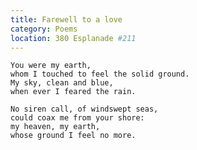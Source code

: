 ```yaml
---
title: Farewell to a love
category: Poems
location: 380 Esplanade #211
---
```


    You were my earth,
    whom I touched to feel the solid ground.
    My sky, clean and blue,
    when ever I feared the rain.

    No siren call, of windswept seas,
    could coax me from your shore:
    my heaven, my earth,
    whose ground I feel no more.


